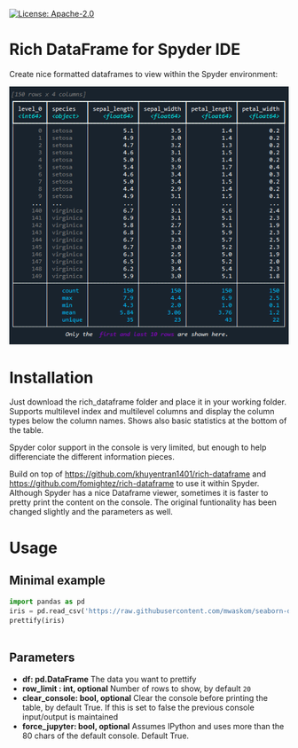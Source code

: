 [![License: Apache-2.0](https://img.shields.io/badge/Apache-2.0%20v3-blue.svg)](https://github.com/fizban99/rich-dataframe-for-spyder/blob/master/LICENSE)

# Rich DataFrame for Spyder IDE

Create nice formatted dataframes to view within the Spyder environment:

![image](https://github.com/fizban99/rich-dataframe-for-spyder/raw/master/images/prettify_table.png)

# Installation
Just download the rich_dataframe folder and place it in your working folder.
Supports multilevel index and multilevel columns and display the column types below the column names. Shows also basic statistics at the bottom of the table.

Spyder color support in the console is very limited, but enough to help differenciate the different information pieces.

Build on top of https://github.com/khuyentran1401/rich-dataframe and https://github.com/fomightez/rich-dataframe to use it within Spyder. Although Spyder has a nice Dataframe viewer, sometimes it is faster to pretty print the content on the console. The original funtionality has been changed slightly and the parameters as well. 

# Usage
## Minimal example
```python
import pandas as pd
iris = pd.read_csv('https://raw.githubusercontent.com/mwaskom/seaborn-data/master/iris.csv').set_index('species', append=True)
prettify(iris)
    
```

## Parameters
* **df: pd.DataFrame**
The data you want to prettify
* **row_limit : int, optional**
    Number of rows to show, by default `20`
* **clear_console: bool, optional**
    Clear the console before printing the table, by default True. If this is set to false the previous console input/output is maintained
* **force_jupyter: bool, optional**
    Assumes IPython and uses more than the 80 chars of the default console. Default True. 